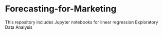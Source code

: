 # Forecasting-for-Marketing
This repository includes Jupyter notebooks for linear regression 
Exploratory Data Analysis 

